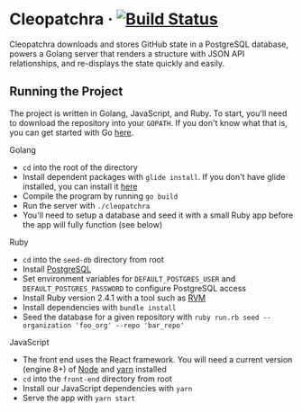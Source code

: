 # Cleopatchra &middot; [![Build Status](https://travis-ci.org/jfo84/cleopatchra.svg?branch=master)](https://travis-ci.org/jfo84/cleopatchra)

Cleopatchra downloads and stores GitHub state in a PostgreSQL database, powers a Golang server that renders a structure with JSON API relationships, and re-displays the state quickly and easily.

## Running the Project

The project is written in Golang, JavaScript, and Ruby. To start, you'll need to download the repository into your `GOPATH`. If you don't know what that is, you can get started with Go [here](https://golang.org/doc/install).

Golang
- `cd` into the root of the directory
- Install dependent packages with `glide install`. If you don't have glide installed, you can install it [here](https://glide.sh/)
- Compile the program by running `go build`
- Run the server with `./cleopatchra`
- You'll need to setup a database and seed it with a small Ruby app before the app will fully function (see below)

Ruby
- `cd` into the `seed-db` directory from root
- Install [PostgreSQL](https://www.postgresql.org/docs/10/static/tutorial-install.html)
- Set environment variables for `DEFAULT_POSTGRES_USER` and `DEFAULT_POSTGRES_PASSWORD` to configure PostgreSQL access
- Install Ruby version 2.4.1 with a tool such as [RVM](https://rvm.io/)
- Install dependencies with `bundle install`
- Seed the database for a given repository with `ruby run.rb seed --organization 'foo_org' --repo 'bar_repo'`

JavaScript
- The front end uses the React framework. You will need a current version (engine 8+) of [Node](https://nodejs.org/) and [yarn](https://yarnpkg.com/) installed
- `cd` into the `front-end` directory from root
- Install our JavaScript dependencies with `yarn`
- Serve the app with `yarn start`